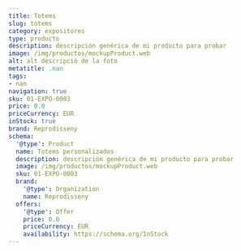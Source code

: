 ```yaml
---
title: Totems
slug: totems
category: expositores
type: producto
description: descripción genérica de mi producto para probar
image: /img/productos/mockupProduct.web
alt: alt descripció de la foto
metatitle: .nan
tags:
- nan
navigation: true
sku: 01-EXPO-0003
price: 0.0
priceCurrency: EUR
inStock: true
brand: Reprodisseny
schema:
  '@type': Product
  name: Totems personalizados
  description: descripción genérica de mi producto para probar
  image: /img/productos/mockupProduct.web
  sku: 01-EXPO-0003
  brand:
    '@type': Organization
    name: Reprodisseny
  offers:
    '@type': Offer
    price: 0.0
    priceCurrency: EUR
    availability: https://schema.org/InStock
---
```

